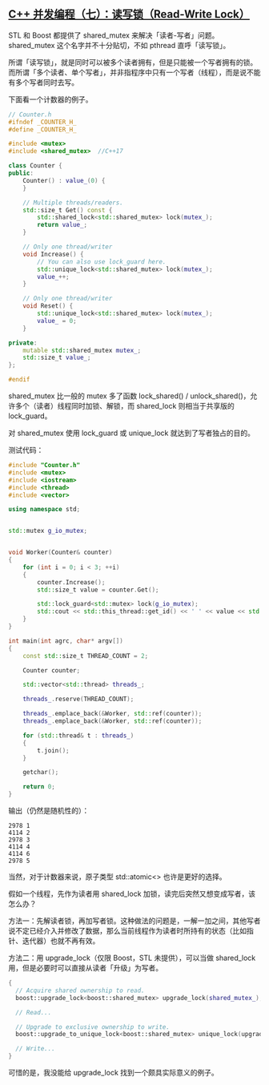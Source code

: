 ## [C++ 并发编程（七）：读写锁（Read-Write Lock）](https://segmentfault.com/a/1190000006941870?utm_source=tag-newest)
STL 和 Boost 都提供了 shared_mutex 来解决「读者-写者」问题。shared_mutex 这个名字并不十分贴切，不如 pthread 直呼「读写锁」。

所谓「读写锁」，就是同时可以被多个读者拥有，但是只能被一个写者拥有的锁。而所谓「多个读者、单个写者」，并非指程序中只有一个写者（线程），而是说不能有多个写者同时去写。

下面看一个计数器的例子。
```cpp
// Counter.h
#ifndef _COUNTER_H_
#define _COUNTER_H_

#include <mutex>
#include <shared_mutex>  //C++17

class Counter {
public:
	Counter() : value_(0) {
	}

	// Multiple threads/readers.
	std::size_t Get() const {
		std::shared_lock<std::shared_mutex> lock(mutex_);
		return value_;
	}

	// Only one thread/writer
	void Increase() {
		// You can also use lock_guard here.
		std::unique_lock<std::shared_mutex> lock(mutex_);
		value_++;
	}

	// Only one thread/writer
	void Reset() {
		std::unique_lock<std::shared_mutex> lock(mutex_);
		value_ = 0;
	}

private:
	mutable std::shared_mutex mutex_;
	std::size_t value_;
};

#endif
```

shared_mutex 比一般的 mutex 多了函数 lock_shared() / unlock_shared()，允许多个（读者）线程同时加锁、解锁，而 shared_lock 则相当于共享版的 lock_guard。

对 shared_mutex 使用 lock_guard 或 unique_lock 就达到了写者独占的目的。

测试代码：
```cpp
#include "Counter.h"
#include <mutex>
#include <iostream>
#include <thread>
#include <vector>

using namespace std;


std::mutex g_io_mutex;


void Worker(Counter& counter)
{
	for (int i = 0; i < 3; ++i)
	{
		counter.Increase();
		std::size_t value = counter.Get();

		std::lock_guard<std::mutex> lock(g_io_mutex);
		std::cout << std::this_thread::get_id() << ' ' << value << std::endl;
	}
}

int main(int agrc, char* argv[])
{
	const std::size_t THREAD_COUNT = 2;

	Counter counter;

	std::vector<std::thread> threads_;

	threads_.reserve(THREAD_COUNT);

	threads_.emplace_back(&Worker, std::ref(counter));
	threads_.emplace_back(&Worker, std::ref(counter));

	for (std::thread& t : threads_)
	{
		t.join();
	}

	getchar();

	return 0;
}
```

输出（仍然是随机性的）：
```shell
2978 1
4114 2
2978 3
4114 4
4114 6
2978 5
```

当然，对于计数器来说，原子类型 std::atomic<> 也许是更好的选择。

假如一个线程，先作为读者用 shared_lock 加锁，读完后突然又想变成写者，该怎么办？

方法一：先解读者锁，再加写者锁。这种做法的问题是，一解一加之间，其他写者说不定已经介入并修改了数据，那么当前线程作为读者时所持有的状态（比如指针、迭代器）也就不再有效。

方法二：用 upgrade_lock（仅限 Boost，STL 未提供），可以当做 shared_lock 用，但是必要时可以直接从读者「升级」为写者。
```cpp
{
  // Acquire shared ownership to read.
  boost::upgrade_lock<boost::shared_mutex> upgrade_lock(shared_mutex_);

  // Read...

  // Upgrade to exclusive ownership to write.
  boost::upgrade_to_unique_lock<boost::shared_mutex> unique_lock(upgrade_lock);

  // Write...
}
```
可惜的是，我没能给 upgrade_lock 找到一个颇具实际意义的例子。
